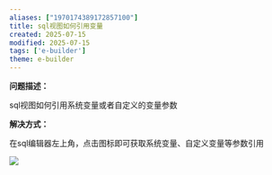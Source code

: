 ```yaml
---
aliases: ["1970174389172857100"]
title: sql视图如何引用变量
created: 2025-07-15
modified: 2025-07-15
tags: ['e-builder']
theme: e-builder
---
```


**问题描述：**

sql视图如何引用系统变量或者自定义的变量参数

**解决方式：**

在sql编辑器左上角，点击图标即可获取系统变量、自定义变量等参数引用

![](https://myhelpdoc.oss-cn-heyuan.aliyuncs.com/mdimages/abd2747fb4447b2817ad0e8f338fb6b5.jpg)